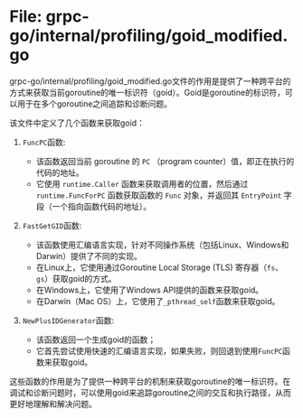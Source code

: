 # File: grpc-go/internal/profiling/goid_modified.go

grpc-go/internal/profiling/goid_modified.go文件的作用是提供了一种跨平台的方式来获取当前goroutine的唯一标识符（goid）。Goid是goroutine的标识符，可以用于在多个goroutine之间追踪和诊断问题。

该文件中定义了几个函数来获取goid：

1. `FuncPC`函数:
   - 该函数返回当前 goroutine 的 `PC` （program counter）值，即正在执行的代码的地址。
   - 它使用 `runtime.Caller` 函数来获取调用者的位置，然后通过 `runtime.FuncForPC` 函数获取函数的 `Func` 对象，并返回其 `EntryPoint` 字段（一个指向函数代码的地址）。

2. `FastGetGID`函数:
   - 该函数使用汇编语言实现，针对不同操作系统（包括Linux、Windows和Darwin）提供了不同的实现。
   - 在Linux上，它使用通过Goroutine Local Storage (TLS) 寄存器（`fs`、`gs`）获取goid的方式。
   - 在Windows上，它使用了Windows API提供的函数来获取goid。
   - 在Darwin（Mac OS）上，它使用了`_pthread_self`函数来获取goid。

3. `NewPlusIDGenerator`函数:
   - 该函数返回一个生成goid的函数；
   - 它首先尝试使用快速的汇编语言实现，如果失败，则回退到使用`FuncPC`函数来获取goid。

这些函数的作用是为了提供一种跨平台的机制来获取goroutine的唯一标识符。在调试和诊断问题时，可以使用goid来追踪goroutine之间的交互和执行路径，从而更好地理解和解决问题。

